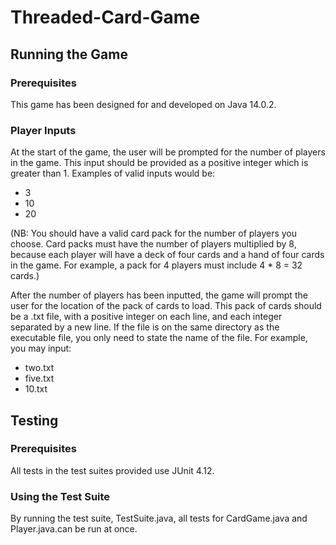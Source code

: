 # Threaded-Card-Game

## Running the Game

### Prerequisites
This game has been designed for and developed on Java 14.0.2.

### Player Inputs 
At the start of the game, the user will be prompted for the number of
players in the game. This input should be provided as a positive integer
which is greater than 1. Examples of valid inputs would be:
- 3
- 10
- 20

(NB: You should have a valid card pack for the number of players you
choose. Card packs must have the number of players multiplied by 8,
because each player will have a deck of four cards and a hand of four
cards in the game. For example, a pack for 4 players must include
4 * 8 = 32 cards.)

After the number of players has been inputted, the game will prompt the
user for the location of the pack of cards to load. This pack of cards
should be a .txt file, with a positive integer on each line, and each
integer separated by a new line. If the file is on the same directory as
the executable file, you only need to state the name of the file. For
example, you may input:
- two.txt
- five.txt
- 10.txt 

## Testing

### Prerequisites
All tests in the test suites provided use JUnit 4.12.

### Using the Test Suite
By running the test suite, TestSuite.java, all tests for CardGame.java
and Player.java.can be run at once.